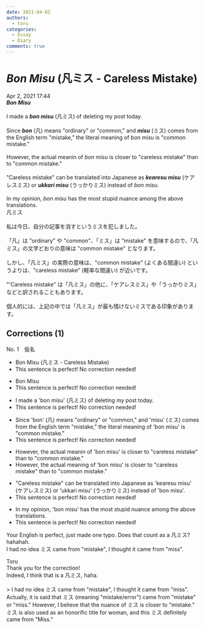 ```yaml
---
date: 2021-04-02
authors:
  - toru
categories:
  - Essay
  - Diary
comments: true
---
```


# <strong><em>Bon Misu</strong></em> (凡ミス - Careless Mistake)
<div class="date">Apr 2, 2021 17:44</div>
<div id="post"><div id="body_show_ori">
<strong><em>Bon Misu</strong></em><br/><br/>I made a <strong><em>bon misu</em></strong> (凡ミス) of deleting my post today.<br/><br/>Since <strong><em>bon</em></strong> (凡) means "ordinary" or "common," and <strong><em>misu</em></strong> (ミス) comes from the English term "mistake," the literal meaning of <em>bon misu</em> is "common mistake."<br/><br/>However, the actual meanin of <em>bon misu</em> is closer to "careless mistake" than to "common mistake."<br/><br/>"Careless mistake" can be translated into Japanese as <strong><em>kearesu misu</em></strong> (ケアレスミス) or <strong><em>ukkari misu</em></strong> (うっかりミス) instead of <em>bon misu</em>.<br/><br/>In my opinion, <em>bon misu</em> has the most stupid nuance among the above translations.
</div></div>

<!-- more -->

<div id="post_ja"><div id="body_show_mo">
凡ミス<br/><br/>私は今日、自分の記事を消すというミスを犯しました。<br/><br/>「凡」は "ordinary" や "common"、「ミス」は "mistake" を意味するので、「凡ミス」の文字どおりの意味は "common mistake" となります。<br/><br/>しかし、「凡ミス」の実際の意味は、"common mistake" (よくある間違い) というよりは、"careless mistake" (軽率な間違い) が近いです。<br/><br/>"'Careless mistake" は「凡ミス」の他に、「ケアレスミス」や「うっかりミス」などと訳されることもあります。<br/><br/>個人的には、上記の中では「凡ミス」が最も情けないミスである印象があります。
</div></div>

## Corrections (1)
<div id="block"><div class="first_name"> No. 1　<span class="just_name">仮名</span></div><div id="block2">
<ul class="correction_field">
<li class="incorrect">Bon Misu (凡ミス - Careless Mistake)</li>
<li class="corrected perfect">This sentence is perfect! No correction needed!</li>
</ul>
<ul class="correction_field">
<li class="incorrect">Bon Misu</li>
<li class="corrected perfect">This sentence is perfect! No correction needed!</li>
</ul>
<ul class="correction_field">
<li class="incorrect">I made a 'bon misu' (凡ミス) of deleting my post today.</li>
<li class="corrected perfect">This sentence is perfect! No correction needed!</li>
</ul>
<ul class="correction_field">
<li class="incorrect">Since 'bon' (凡) means "ordinary" or "common," and 'misu' (ミス) comes from the English term "mistake," the literal meaning of 'bon misu' is "common mistake."</li>
<li class="corrected perfect">This sentence is perfect! No correction needed!</li>
</ul>
<ul class="correction_field">
<li class="incorrect">However, the actual meanin of 'bon misu' is closer to "careless mistake" than to "common mistake."</li>
<li class="corrected correct">
However, the actual <span class="f_blue">meaning</span> of 'bon misu' is closer to "careless mistake" than to "common mistake."
</li>
</ul>
<ul class="correction_field">
<li class="incorrect">"Careless mistake" can be translated into Japanese as 'kearesu misu' (ケアレスミス) or 'ukkari misu' (うっかりミス) instead of 'bon misu'.</li>
<li class="corrected perfect">This sentence is perfect! No correction needed!</li>
</ul>
<ul class="correction_field">
<li class="incorrect">In my opinion, 'bon misu' has the most stupid nuance among the above translations.</li>
<li class="corrected perfect">This sentence is perfect! No correction needed!</li>
</ul>
<p class="comment_small">
 Your English is perfect, just made one typo. Does that count as a 凡ミス? hahahah.
 <br/>
 I had no idea ミス came from "mistake", I thought it came from "miss".
</p>

</div><div class="name"><span class="just_name">Toru</span><br>
Thank you for the correction!<br/>Indeed, I think that is a 凡ミス, haha.<br/><br/>&gt; I had no idea ミス came from "mistake", I thought it came from "miss".<br/>Actually, it is said that ミス (meaning "mistake/error") came from "mistake" or "miss." However, I believe that the nuance of ミス is closer to "mistake." ミス is also used as an honorific title for woman, and this ミス definitely came from "Miss."
</div>
</div>
